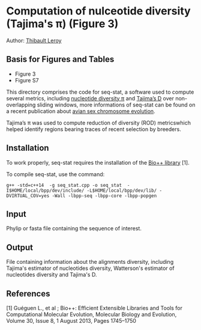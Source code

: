 # Computation of nulceotide diversity (Tajima's π) (Figure 3)

Author: [Thibault Leroy](mailto:thibault.leroy@umontpellier.fr)


## Basis for Figures and Tables

* Figure 3
* Figure S7


This directory comprises the code for seq-stat, a software used to compute several metrics, including
[nucleotide diversity π](https://en.wikipedia.org/wiki/Nucleotide_diversity) and [Tajima’s D](https://en.wikipedia.org/wiki/Tajima%27s_D) over non-overlapping sliding windows, more informations of seq-stat can be found on a recent publication about [avian sex chromosome evolution](https://www.biorxiv.org/content/early/2018/12/26/505610.full.pdf+html).
<!--- As put in the issue - I cannot find Tajima's pi anywhere. Wandrille please double check whether this is pi or D or theta? -->

Tajima’s π was used to compute reduction of diversity (ROD) metricswhich helped identify regions bearing traces of recent selection by breeders.
<!--- As put in the issue - I cannot find Tajima's pi anywhere. Wandrille please double check whether this is pi or D or theta? -->


## Installation

To work properly, seq-stat requires the installation of the  [Bio++ library](http://biopp.univ-montp2.fr/) [1].

To compile seq-stat, use the command:

`g++ -std=c++14  -g seq_stat.cpp -o seq_stat  -I$HOME/local/bpp/dev/include/ -L$HOME/local/bpp/dev/lib/ -DVIRTUAL_COV=yes -Wall -lbpp-seq -lbpp-core -lbpp-popgen`

## Input

Phylip or fasta file containing the sequence of interest.


## Output

File containing information about the alignments diversity, including Tajima's estimator of nucleotides diversity, Watterson's estimator of nucleotides diversity and Tajima's D.
<!--- As put in the issue - I cannot find Tajima's pi anywhere. Wandrille please double check whether this is pi or D or theta? -->



## References

[1] Guéguen L., et al ; Bio++: Efficient Extensible Libraries and Tools for Computational Molecular Evolution, Molecular Biology and Evolution, Volume 30, Issue 8, 1 August 2013, Pages 1745–1750

